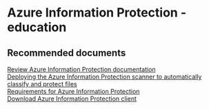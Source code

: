 <properties
	pageTitle="Azure Information Protection - Education"
	description="Azure Information Protection - Education"
	service="microsoft.aip"
	resource="aip"
	authors="orbarak-ms"
	ms.author="orbarak"
	articleId="Scanner_Education"
	displayOrder=""
	selfHelpType="generic"
	supportTopicIds="32629557"
	resourceTags=""
	productPesIds="14997"
	cloudEnvironments="public"
/>

# Azure Information Protection - education

## **Recommended documents**

[Review Azure Information Protection documentation](https://docs.microsoft.com/azure/information-protection/what-is-information-protection)<br>
[Deploying the Azure Information Protection scanner to automatically classify and protect files](https://docs.microsoft.com/azure/information-protection/deploy-aip-scanner)<br>
[Requirements for Azure Information Protection](https://docs.microsoft.com/azure/information-protection/get-started/requirements)<br>
[Download Azure Information Protection client](https://www.microsoft.com/download/details.aspx?id=53018)<br>

